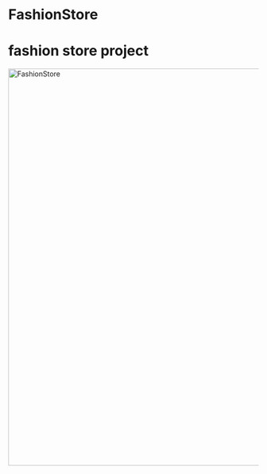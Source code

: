 # FashionStore
# fashion store project
<img src="https://github.com/PoussyAyman/FashionStore/assets/112729185/741300d5-d3ce-4e41-86ee-a228727dae9a" width="800" alt="FashionStore">
